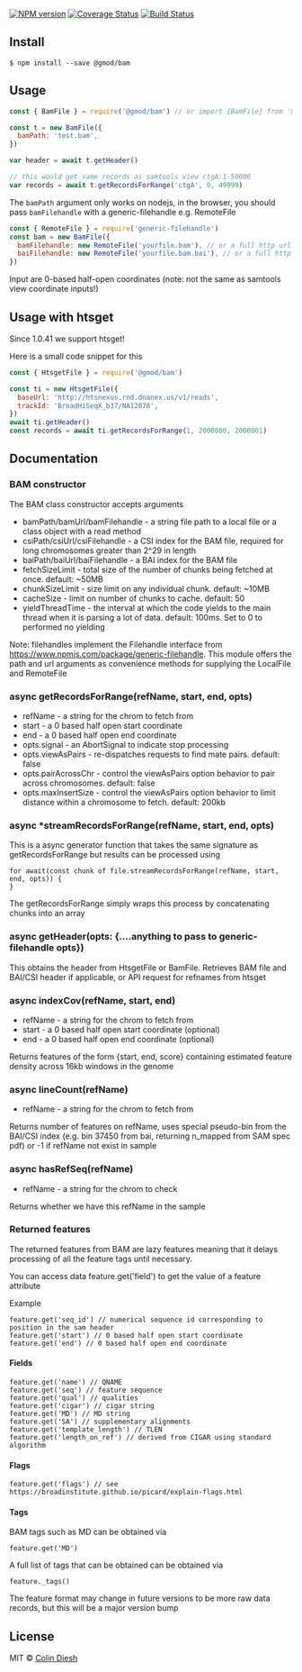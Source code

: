 [![NPM version](https://img.shields.io/npm/v/@gmod/bam.svg?style=flat-square)](https://npmjs.org/package/@gmod/bam)
[![Coverage Status](https://img.shields.io/codecov/c/github/GMOD/bam-js/master.svg?style=flat-square)](https://codecov.io/gh/GMOD/bam-js/branch/master)
[![Build Status](https://img.shields.io/github/workflow/status/GMOD/bam-js/Push/master?logo=github&style=flat-query)](https://github.com/GMOD/bam-js/actions?query=branch%3Amaster+workflow%3APush+)

## Install

    $ npm install --save @gmod/bam

## Usage

```js
const { BamFile } = require('@gmod/bam') // or import {BamFile} from '@gmod/bam'

const t = new BamFile({
  bamPath: 'test.bam',
})

var header = await t.getHeader()

// this would get same records as samtools view ctgA:1-50000
var records = await t.getRecordsForRange('ctgA', 0, 49999)
```

The `bamPath` argument only works on nodejs, in the browser, you should pass `bamFilehandle` with a generic-filehandle e.g. RemoteFile

```js
const { RemoteFile } = require('generic-filehandle')
const bam = new BamFile({
  bamFilehandle: new RemoteFile('yourfile.bam'), // or a full http url
  baiFilehandle: new RemoteFile('yourfile.bam.bai'), // or a full http url
})
```

Input are 0-based half-open coordinates (note: not the same as samtools view coordinate inputs!)

## Usage with htsget

Since 1.0.41 we support htsget!

Here is a small code snippet for this

```js
const { HtsgetFile } = require('@gmod/bam')

const ti = new HtsgetFile({
  baseUrl: 'http://htsnexus.rnd.dnanex.us/v1/reads',
  trackId: 'BroadHiSeqX_b37/NA12878',
})
await ti.getHeader()
const records = await ti.getRecordsForRange(1, 2000000, 2000001)
```

## Documentation

### BAM constructor

The BAM class constructor accepts arguments

- bamPath/bamUrl/bamFilehandle - a string file path to a local file or a class object with a read method
- csiPath/csiUrl/csiFilehandle - a CSI index for the BAM file, required for long chromosomes greater than 2^29 in length
- baiPath/baiUrl/baiFilehandle - a BAI index for the BAM file
- fetchSizeLimit - total size of the number of chunks being fetched at once. default: ~50MB
- chunkSizeLimit - size limit on any individual chunk. default: ~10MB
- cacheSize - limit on number of chunks to cache. default: 50
- yieldThreadTime - the interval at which the code yields to the main thread when it is parsing a lot of data. default: 100ms. Set to 0 to performed no yielding

Note: filehandles implement the Filehandle interface from https://www.npmjs.com/package/generic-filehandle. This module offers the path and url arguments as convenience methods for supplying the LocalFile and RemoteFile

### async getRecordsForRange(refName, start, end, opts)

- refName - a string for the chrom to fetch from
- start - a 0 based half open start coordinate
- end - a 0 based half open end coordinate
- opts.signal - an AbortSignal to indicate stop processing
- opts.viewAsPairs - re-dispatches requests to find mate pairs. default: false
- opts.pairAcrossChr - control the viewAsPairs option behavior to pair across chromosomes. default: false
- opts.maxInsertSize - control the viewAsPairs option behavior to limit distance within a chromosome to fetch. default: 200kb

### async \*streamRecordsForRange(refName, start, end, opts)

This is a async generator function that takes the same signature as getRecordsForRange but results can be processed using

    for await(const chunk of file.streamRecordsForRange(refName, start, end, opts)) {
    }

The getRecordsForRange simply wraps this process by concatenating chunks into an array

### async getHeader(opts: {....anything to pass to generic-filehandle opts})

This obtains the header from HtsgetFile or BamFile. Retrieves BAM file and BAI/CSI header if applicable, or API request for refnames from htsget

### async indexCov(refName, start, end)

- refName - a string for the chrom to fetch from
- start - a 0 based half open start coordinate (optional)
- end - a 0 based half open end coordinate (optional)

Returns features of the form {start, end, score} containing estimated feature density across 16kb windows in the genome

### async lineCount(refName)

- refName - a string for the chrom to fetch from

Returns number of features on refName, uses special pseudo-bin from the BAI/CSI index (e.g. bin 37450 from bai, returning n_mapped from SAM spec pdf) or -1 if refName not exist in sample

### async hasRefSeq(refName)

- refName - a string for the chrom to check

Returns whether we have this refName in the sample

### Returned features

The returned features from BAM are lazy features meaning that it delays
processing of all the feature tags until necessary.

You can access data feature.get('field') to get the value of a feature attribute

Example

    feature.get('seq_id') // numerical sequence id corresponding to position in the sam header
    feature.get('start') // 0 based half open start coordinate
    feature.get('end') // 0 based half open end coordinate

#### Fields

    feature.get('name') // QNAME
    feature.get('seq') // feature sequence
    feature.get('qual') // qualities
    feature.get('cigar') // cigar string
    feature.get('MD') // MD string
    feature.get('SA') // supplementary alignments
    feature.get('template_length') // TLEN
    feature.get('length_on_ref') // derived from CIGAR using standard algorithm

#### Flags

    feature.get('flags') // see https://broadinstitute.github.io/picard/explain-flags.html

#### Tags

BAM tags such as MD can be obtained via

    feature.get('MD')

A full list of tags that can be obtained can be obtained via

    feature._tags()

The feature format may change in future versions to be more raw data records, but this will be a major version bump

## License

MIT © [Colin Diesh](https://github.com/cmdcolin)

```

```
